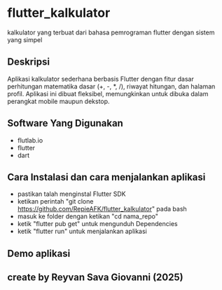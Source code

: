 # flutter_kalkulator
kalkulator yang terbuat dari bahasa pemrograman flutter dengan sistem yang simpel
## Deskripsi 
Aplikasi kalkulator sederhana berbasis Flutter dengan fitur dasar perhitungan matematika dasar (+, -, *, /), riwayat hitungan, dan halaman profil. Aplikasi ini dibuat fleksibel, memungkinkan untuk dibuka dalam perangkat mobile maupun dekstop. 
## Software Yang Digunakan
- flutlab.io
- flutter
- dart
## Cara Instalasi dan cara menjalankan aplikasi
- pastikan talah menginstal Flutter SDK
- ketikan perintah "git clone https://github.com/RepieAFK/flutter_kalkulator" pada bash
- masuk ke folder dengan ketikan "cd nama_repo"
- ketik "flutter pub get" untuk mengunduh Dependencies
- ketik "flutter run" untuk menjalankan aplikasi
## Demo aplikasi



## create by Reyvan Sava Giovanni (2025)
